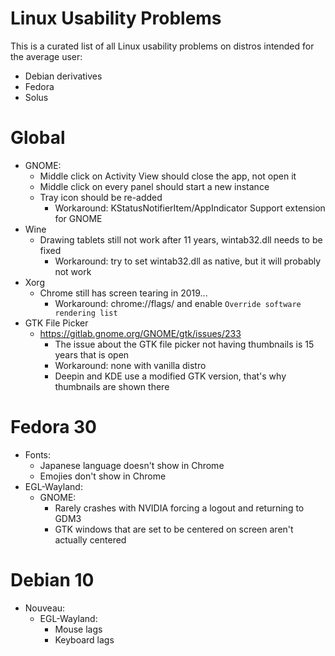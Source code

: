 # Linux Usability Problems

This is a curated list of all Linux usability problems on distros intended for the average user: 

- Debian derivatives
- Fedora
- Solus

 # Global
  - GNOME:
    - Middle click on Activity View should close the app, not open it
    - Middle click on every panel should start a new instance
    - Tray icon should be re-added
      - Workaround: KStatusNotifierItem/AppIndicator Support extension for GNOME
  - Wine
    - Drawing tablets still not work after 11 years, wintab32.dll needs to be fixed
      - Workaround: try to set wintab32.dll as native, but it will probably not work
  - Xorg
    - Chrome still has screen tearing in 2019...
      - Workaround: chrome://flags/ and enable `Override software rendering list`
  - GTK File Picker
    - https://gitlab.gnome.org/GNOME/gtk/issues/233
      - The issue about the GTK file picker not having thumbnails is 15 years that is open
      - Workaround: none with vanilla distro
      - Deepin and KDE use a modified GTK version, that's why thumbnails are shown there

 # Fedora 30
  - Fonts:
    - Japanese language doesn't show in Chrome
    - Emojies don't show in Chrome
  - EGL-Wayland:
    - GNOME:
      - Rarely crashes with NVIDIA forcing a logout and returning to GDM3
      - GTK windows that are set to be centered on screen aren't actually centered
      
# Debian 10
  - Nouveau:
    - EGL-Wayland:
      - Mouse lags
      - Keyboard lags


